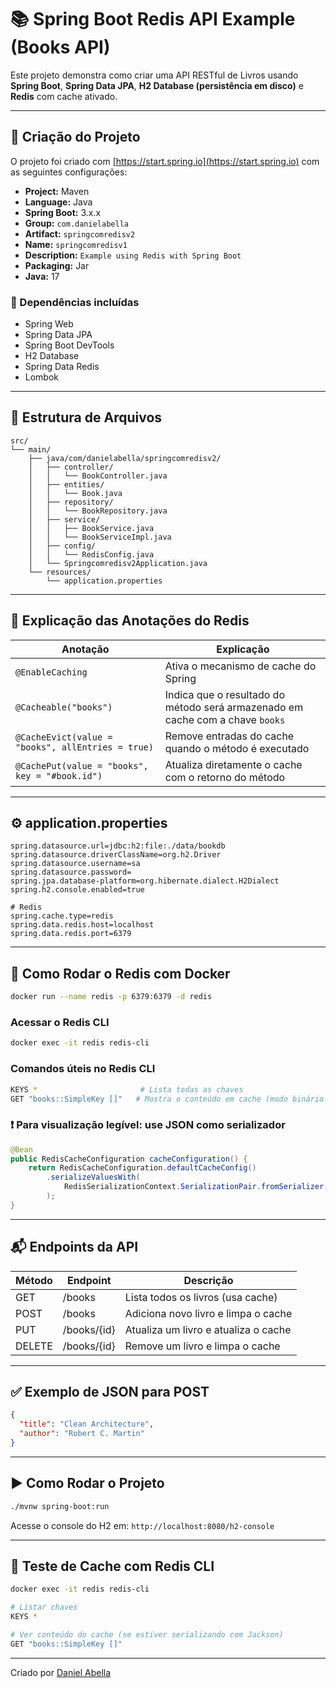 
# 📚 Spring Boot Redis API Example (Books API)

Este projeto demonstra como criar uma API RESTful de Livros usando **Spring Boot**, **Spring Data JPA**, **H2 Database (persistência em disco)** e **Redis** com cache ativado.

---

## 🔨 Criação do Projeto

O projeto foi criado com [https://start.spring.io](https://start.spring.io) com as seguintes configurações:

- **Project:** Maven
- **Language:** Java
- **Spring Boot:** 3.x.x
- **Group:** `com.danielabella`
- **Artifact:** `springcomredisv2`
- **Name:** `springcomredisv1`
- **Description:** `Example using Redis with Spring Boot`
- **Packaging:** Jar
- **Java:** 17

### 🧩 Dependências incluídas

- Spring Web
- Spring Data JPA
- Spring Boot DevTools
- H2 Database
- Spring Data Redis
- Lombok

---

## 📁 Estrutura de Arquivos

```
src/
└── main/
    ├── java/com/danielabella/springcomredisv2/
    │   ├── controller/
    │   │   └── BookController.java
    │   ├── entities/
    │   │   └── Book.java
    │   ├── repository/
    │   │   └── BookRepository.java
    │   ├── service/
    │   │   ├── BookService.java
    │   │   └── BookServiceImpl.java
    │   ├── config/
    │   │   └── RedisConfig.java
    │   └── Springcomredisv2Application.java
    └── resources/
        └── application.properties
```

---

## 🧠 Explicação das Anotações do Redis

| Anotação | Explicação |
|----------|------------|
| `@EnableCaching` | Ativa o mecanismo de cache do Spring |
| `@Cacheable("books")` | Indica que o resultado do método será armazenado em cache com a chave `books` |
| `@CacheEvict(value = "books", allEntries = true)` | Remove entradas do cache quando o método é executado |
| `@CachePut(value = "books", key = "#book.id")` | Atualiza diretamente o cache com o retorno do método |

---

## ⚙️ application.properties

```properties
spring.datasource.url=jdbc:h2:file:./data/bookdb
spring.datasource.driverClassName=org.h2.Driver
spring.datasource.username=sa
spring.datasource.password=
spring.jpa.database-platform=org.hibernate.dialect.H2Dialect
spring.h2.console.enabled=true

# Redis
spring.cache.type=redis
spring.data.redis.host=localhost
spring.data.redis.port=6379
```

---

## 🐳 Como Rodar o Redis com Docker

```bash
docker run --name redis -p 6379:6379 -d redis
```

### Acessar o Redis CLI

```bash
docker exec -it redis redis-cli
```

### Comandos úteis no Redis CLI

```bash
KEYS *                       # Lista todas as chaves
GET "books::SimpleKey []"   # Mostra o conteúdo em cache (modo binário por padrão)
```

### ❗ Para visualização legível: use JSON como serializador

```java
@Bean
public RedisCacheConfiguration cacheConfiguration() {
    return RedisCacheConfiguration.defaultCacheConfig()
        .serializeValuesWith(
            RedisSerializationContext.SerializationPair.fromSerializer(new GenericJackson2JsonRedisSerializer())
        );
}
```

---

## 📬 Endpoints da API

| Método | Endpoint | Descrição |
|--------|----------|-----------|
| GET    | /books   | Lista todos os livros (usa cache) |
| POST   | /books   | Adiciona novo livro e limpa o cache |
| PUT    | /books/{id} | Atualiza um livro e atualiza o cache |
| DELETE | /books/{id} | Remove um livro e limpa o cache |

---

## ✅ Exemplo de JSON para POST

```json
{
  "title": "Clean Architecture",
  "author": "Robert C. Martin"
}
```

---

## ▶️ Como Rodar o Projeto

```bash
./mvnw spring-boot:run
```

Acesse o console do H2 em: `http://localhost:8080/h2-console`

---

## 🧪 Teste de Cache com Redis CLI

```bash
docker exec -it redis redis-cli

# Listar chaves
KEYS *

# Ver conteúdo do cache (se estiver serializando com Jackson)
GET "books::SimpleKey []"
```

---

Criado por [Daniel Abella](https://www.daniel-abella.com)
